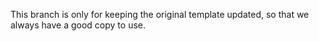 This branch is only for keeping the original template updated, so that we always
have a good copy to use.

